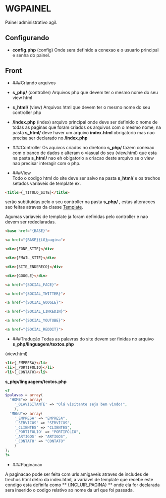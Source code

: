 # WGPAINEL
Painel administrativo agil.

## Configurando

* **config.php** (config) Onde sera definido a conexao e o usuario principal e senha do painel.  

## Front
* ###Criando arquivos

* **s_php/** (controller) Arquivos php que devem ter o mesmo nome do seu view html

* **s_html/** (view) Arquivos html que devem ter o mesmo nome do seu controller php

* **/index.php** (index) arquivo principal onde deve ser definido o nome de todas as paginas que foram criados os arquivos com o mesmo nome, na pasta **s_html/** deve haver um arquivo **index.html**  obrigatorio mas nao precisa ser declarado no **/index.php**



* ###Controller
  Os aquivos criados no diretorio **s_php/** fazem conexao com o banco de dados e alteram o viasual do seu (view.html) que esta na pasta **s_html/** nao eh obigatorio a criacao deste arquivo se o view nao precisar interagir com o php.


* ###View  
 Todo o codigo html do site deve ser salvo na pasta **s_html/** e os trechos setados variáveis de template ex.
 ```html
 <title>{_TITULO_SITE}</title>
 ```
 serão subtituidas pelo o seu controller na pasta **s_php/** , estas alteracoes sao feitas atraves da classe [Template](http://raelcunha.com/template.php).

 Agumas variaveis de template ja foram definidas pelo controller e nao devem ser redeclaradas.

 ```html
 <base href="{BASE}">

 <a href="{BASE}{LG}pagina">

 <div>{FONE_SITE}</div>

 <div>{EMAIL_SITE}</div>

 <div>{SITE_ENDERECO}</div>

 <div>{GOOGLE}</div>

 <a href="{SOCIAL_FACE}">

 <a href="{SOCIAL_TWITTER}">

 <a href="{SOCIAL_GOOGLE}">

 <a href="{SOCIAL_LINKEDIN}">

 <a href="{SOCIAL_YOUTUBE}">

 <a href="{SOCIAL_REDDIT}">
 ```


* ###Tradução
 Todas as palavras do site devem ser finidas no arquivo **s_php/linguagem/textos.php**  

(view.html)
 ```html
 <li>{_EMPRESA}</li>
 <li>{_PORTIFOLIO}</li>
 <li>{_CONTATO}</li>
 ```
 **s_php/linguagem/textos.php**
 ```php
<?
 $palavas = array(
   "HOME"=> array(
     '_OLAVISITANTE' => "Olá visitante seja bem vindo!",
     ),
   "MENU"=> array(
     '_EMPRESA' => "EMPRESA",
     '_SERVICOS' => "SERVICOS",
     '_CLIENTES' => "CLIENTES",
     '_PORTIFOLIO' => "PORTIFÓLIO",
     '_ARTIGOS' => "ARTIGOS",
     '_CONTATO' => "CONTATO"
     )
 );
 ?>
 ```



* ###Paginacao

 A paginacao pode ser feita com urls amigaveis atraves de includes de trechos html detro da index.html, a variavel de template que recebe este condigo esta definifa como ** {INCLUIR_PAGINA} ** onde ela for declarada sera inserido o codigo relativo ao nome da url que foi passada.
